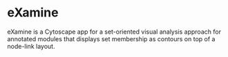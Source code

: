 eXamine
=======

eXamine is a Cytoscape app for a set-oriented visual analysis approach for annotated modules that displays set membership as contours on top of a node-link layout.
